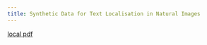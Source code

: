 ```yaml
---
title: Synthetic Data for Text Localisation in Natural Images
---
```


[local pdf](../../../pdfs/Synthetic%20Data%20for%20Text%20Localisation%20in%20Natural%20Images.pdf)